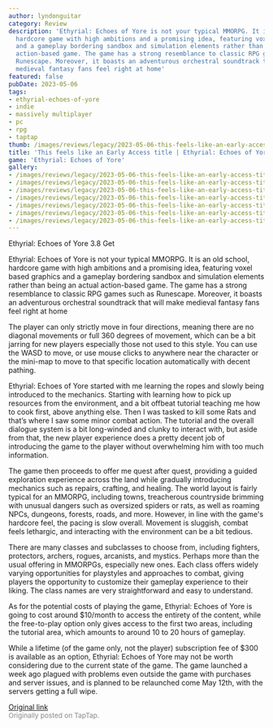 ```yaml
---
author: lyndonguitar
category: Review
description: 'Ethyrial: Echoes of Yore is not your typical MMORPG. It is an old school,
  hardcore game with high ambitions and a promising idea, featuring voxel based graphics
  and a gameplay bordering sandbox and simulation elements rather than being an actual
  action-based game. The game has a strong resemblance to classic RPG games such as
  Runescape. Moreover, it boasts an adventurous orchestral soundtrack that will make
  medieval fantasy fans feel right at home'
featured: false
pubDate: 2023-05-06
tags:
- ethyrial-echoes-of-yore
- indie
- massively multiplayer
- pc
- rpg
- taptap
thumb: /images/reviews/legacy/2023-05-06-this-feels-like-an-early-access-title--ethyrial-echoes-of-yore---first-impressions-0.avif
title: 'This feels like an Early Access title | Ethyrial: Echoes of Yore - First Impressions'
game: 'Ethyrial: Echoes of Yore'
gallery:
- /images/reviews/legacy/2023-05-06-this-feels-like-an-early-access-title--ethyrial-echoes-of-yore---first-impressions-0.avif
- /images/reviews/legacy/2023-05-06-this-feels-like-an-early-access-title--ethyrial-echoes-of-yore---first-impressions-1.avif
- /images/reviews/legacy/2023-05-06-this-feels-like-an-early-access-title--ethyrial-echoes-of-yore---first-impressions-2.avif
- /images/reviews/legacy/2023-05-06-this-feels-like-an-early-access-title--ethyrial-echoes-of-yore---first-impressions-3.avif
- /images/reviews/legacy/2023-05-06-this-feels-like-an-early-access-title--ethyrial-echoes-of-yore---first-impressions-4.avif
- /images/reviews/legacy/2023-05-06-this-feels-like-an-early-access-title--ethyrial-echoes-of-yore---first-impressions-5.avif
- /images/reviews/legacy/2023-05-06-this-feels-like-an-early-access-title--ethyrial-echoes-of-yore---first-impressions-6.avif
---
```

Ethyrial: Echoes of Yore
3.8
Get

Ethyrial: Echoes of Yore is not your typical MMORPG. It is an old school, hardcore game with high ambitions and a promising idea, featuring voxel based graphics and a gameplay bordering sandbox and simulation elements rather than being an actual action-based game. The game has a strong resemblance to classic RPG games such as Runescape. Moreover, it boasts an adventurous orchestral soundtrack that will make medieval fantasy fans feel right at home

The player can only strictly move in four directions, meaning there are no diagonal movements or full 360 degrees of movement, which can be a bit jarring for new players especially those not used to this style. You can use the WASD to move, or use mouse clicks to anywhere near the character or the mini-map to move to that specific location automatically with decent pathing.

Ethyrial: Echoes of Yore started with me learning the ropes and slowly being introduced to the mechanics. Starting with learning how to pick up resources from the environment, and a bit offbeat tutorial teaching me how to cook first, above anything else. Then I was tasked to kill some Rats and that’s where I saw some minor combat action. The tutorial and the overall dialogue system is a bit long-winded and clunky to interact with, but aside from that, the new player experience does a pretty decent job of introducing the game to the player without overwhelming him with too much information.

The game then proceeds to offer me quest after quest, providing a guided exploration experience across the land while gradually introducing mechanics such as repairs, crafting, and healing. The world layout is fairly typical for an MMORPG, including towns, treacherous countryside brimming with unusual dangers such as oversized spiders or rats, as well as roaming NPCs, dungeons, forests, roads, and more. However, in line with the game's hardcore feel, the pacing is slow overall. Movement is sluggish, combat feels lethargic, and interacting with the environment can be a bit tedious.

There are many classes and subclasses to choose from, including fighters, protectors, archers, rogues, arcanists, and mystics. Perhaps more than the usual offering in MMORPGs, especially new ones. Each class offers widely varying opportunities for playstyles and approaches to combat, giving players the opportunity to customize their gameplay experience to their liking. The class names are very straightforward and easy to understand.

As for the potential costs of playing the game, Ethyrial: Echoes of Yore is going to cost around $10/month to access the entirety of the content, while the free-to-play option only gives access to the first two areas, including the tutorial area, which amounts to around 10 to 20 hours of gameplay.

While a lifetime (of the game only, not the player) subscription fee of $300 is available as an option, Ethyrial: Echoes of Yore may not be worth considering due to the current state of the game. The game launched a week ago plagued with problems even outside the game with purchases and server issues, and is planned to be relaunched come May 12th, with the servers getting a full wipe.

[Original link](https://www.taptap.io/post/5349427)<br><span style="font-size: 0.95em; color: #888;">Originally posted on TapTap.</span>